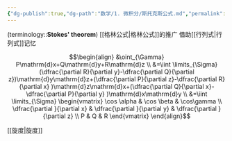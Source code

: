```yaml
---
{"dg-publish":true,"dg-path":"数学/1. 微积分/斯托克斯公式.md","permalink":"/数学/1. 微积分/斯托克斯公式/","dgPassFrontmatter":true,"noteIcon":"","created":"2024-08-25T00:34:30.824+08:00","updated":"2025-04-14T11:45:50.963+08:00"}
---
```


(terminology::**Stokes' theorem**)
[[格林公式\|格林公式]]的推广
借助[[行列式\|行列式]]记忆



$$\begin{align}
&\oint_{\Gamma} P\mathrm{d}x+Q\mathrm{d}y+R\mathrm{d}z \\
&=\iint \limits_{\Sigma} (\dfrac{\partial R}{\partial y}-\dfrac{\partial Q}{\partial z})\mathrm{d}y\mathrm{d}z+(\dfrac{\partial P}{\partial z}-\dfrac{\partial R}{\partial x} )\mathrm{d}z\mathrm{d}x+(\dfrac{\partial Q}{\partial x}-\dfrac{\partial P}{\partial y}  )\mathrm{d}x\mathrm{d}y \\
&=\iint \limits_{\Sigma} \begin{vmatrix}
\cos \alpha & \cos \beta & \cos\gamma \\
\dfrac{\partial }{\partial x} & \dfrac{\partial }{\partial y} & \dfrac{\partial }{\partial z} \\
 P & Q &    R
\end{vmatrix}
\end{align}$$


[[旋度\|旋度]]













